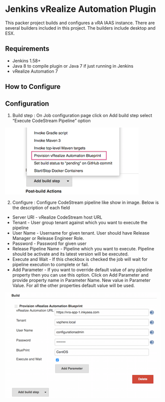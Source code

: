 # Jenkins vRealize Automation Plugin

This packer project builds and configures a vRA IAAS instance.  There are several builders included in this project.
The builders include desktop and ESX.

 

## Requirements


* Jenkins 1.58+
* Java 8 to compile plugin or Java 7 if just running in Jenkins
* vRealize Automation 7 
       
    
## How to Configure
    
Configuration
-------------

1) Build step : On Job configuration page click on Add build step select “Execute CodeStream Pipeline” option

![Build step](/doc/BuildJobSelect.png)

2) Configure :  Configure CodeStream pipeline like show in image. Below is the description of each field

  * Server URl -   vRealize CodeStream host URL
  * Tenant - User group tenant against which you want to execute the pipeline
  * User Name - Username for given tenant. User should have Release Manager or Release Engineer Role.
  * Password - Password for given user
  * Release Pipeline Name - Pipeline which you want to execute. Pipeline should be activate and its latest version will be executed.
  * Execute and Wait - If this checkbox is checked the job will wait for pipeline execution to complete or fail.
  * Add Parameter - If you want to override default value of any pipeline property then you can use this option. Click on Add Parameter and provide property name in Parameter Name. New  value in Parameter Value. For all the other properties default value will be used.

![Configure](/doc/BuildJob.png)    
    

